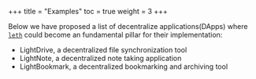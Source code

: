 +++
title = "Examples"
toc = true
weight = 3
+++

Below we have proposed a list of decentralize applications(DApps) where
  [`leth`](/getting-started/quick-start/) could become an fundamental pillar
  for their implementation:

- LightDrive, a decentralized file synchronization tool
- LightNote, a decentralized note taking application
- LightBookmark, a decentralized bookmarking and archiving tool
